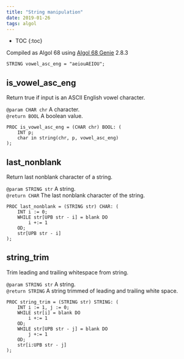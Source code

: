 ```yaml
---
title: "String manipulation"
date: 2019-01-26
tags: algol
---
```


* TOC
{:toc}

Compiled as Algol 68 using [Algol 68 Genie](https://jmvdveer.home.xs4all.nl/en.algol-68-genie.html) 2.8.3

```
STRING vowel_asc_eng = "aeiouAEIOU";
```


## is_vowel_asc_eng

Return true if input is an ASCII English vowel character.

`@param CHAR chr` A character.   
`@return BOOL` A boolean value.

```
PROC is_vowel_asc_eng = (CHAR chr) BOOL: (
    INT p;
    char in string(chr, p, vowel_asc_eng)
);
```


## last_nonblank

Return last nonblank character of a string.

`@param STRING str` A string.   
`@return CHAR` The last nonblank character of the string.

```
PROC last_nonblank = (STRING str) CHAR: (
    INT i := 0;
    WHILE str[UPB str - i] = blank DO
        i +:= 1
    OD;
    str[UPB str - i]
);
```


## string_trim

Trim leading and trailing whitespace from string.

`@param STRING str` A string.   
`@return STRING` A string trimmed of leading and trailing white space.

```
PROC string_trim = (STRING str) STRING: (
    INT i := 1, j := 0;
    WHILE str[i] = blank DO
        i +:= 1
    OD;
    WHILE str[UPB str - j] = blank DO
        j +:= 1
    OD;
    str[i:UPB str - j]
);
```
